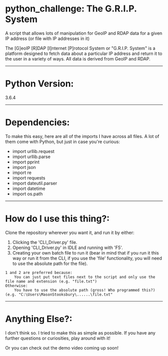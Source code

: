 # python_challenge: The G.R.I.P. System
A script that allows lots of manipulation for GeoIP and RDAP data for a given IP address (or file with IP addresses in it)


The [G]eoIP [R]DAP [I]nternet [P]rotocol System or "G.R.I.P. System" is a platform designed to fetch data about a particular IP address and return it to the user in a variety of ways. All data is derived from GeoIP and RDAP.

---

# Python Version:
  3.6.4
  
---


# Dependencies:
To make this easy, here are all of the imports I have across all files. A lot of them come with Python, but just in case you're curious:
* import urllib.request
* import urllib.parse
* import pprint
* import json
* import re
* import requests
* import dateutil.parser
* import datetime
* import os.path
  
---
  
# How do I use this thing?:
Clone the repository wherever you want it, and run it by either:
  1. Clicking the 'CLI_Driver.py' file. 
  2. Opening 'CLI_Driver.py' in IDLE and running with 'F5'.
  3. Creating your own batch file to run it (bear in mind that if you run it this way or run it from the CLI, if you use the 'file' functionality, you will need to use the absolute path for the file).
    
    1 and 2 are preferred because:
        You can just put text files next to the script and only use the file name and extension (e.g. "file.txt")
    Otherwise:
        You have to use the absolute path (gross! Who programmed this?) (e.g. "C:\Users\MasonStooksbury\......\file.txt"
        
        
 ---
 
        
 # Anything Else?:
 I don't think so. I tried to make this as simple as possible. If you have any further questions or curiosities, play around with it!
 
 Or you can check out the demo video coming up soon!
